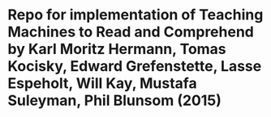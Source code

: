 # Repo for implementation of Teaching Machines to Read and Comprehend by Karl Moritz Hermann, Tomas Kocisky, Edward Grefenstette, Lasse Espeholt, Will Kay, Mustafa Suleyman, Phil Blunsom (2015)
